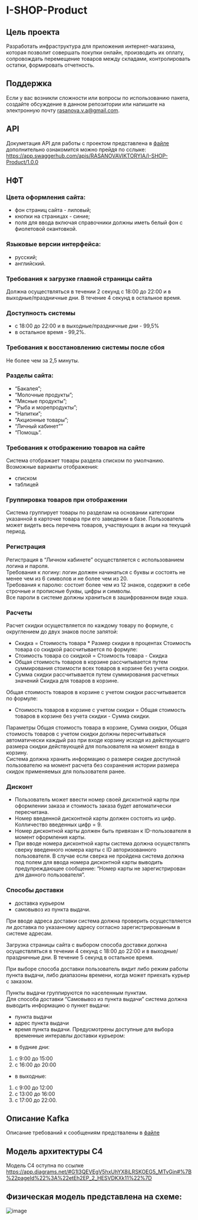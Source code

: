 # I-SHOP-Product
## Цель проекта
Разработать инфраструктура для приложения интернет-магазина, которая позволит совершать покупки онлайн, производить их оплату, сопровождать перемещение товаров между складами, контролировать остатки, формировать отчетность.

## Поддержка
Если у вас возникли сложности или вопросы по использованию пакета, создайте обсуждение в данном репозитории или напишите на электронную почту rasanova.v.a@gmail.com.

## API
Докуметация API для работы с проектом представлена в [файле](https://github.com/VikaRasanova/I-SHOP-Product/blob/main/API/Swagger) дополнительно ознакомится можно прейдя по сслыке: https://app.swaggerhub.com/apis/RASANOVAVIKTORYIA/I-SHOP-Product/1.0.0

## НФТ
### Цвета оформления сайта:
 - фон страниц сайта - лиловый;
 - кнопки на страницах - синие;
 - поля для ввода включая справочники должны иметь белый фон с фиолетовой окантовкой.  

### Языковые версии интерфейса:
 - русский;
 - английский.  

### Требования к загрузке главной страницы сайта
Должна осуществляться в течении 2 секунд с 18:00 до 22:00 и в выходные/праздничные дни. В течение 4 секунд в остальное время. 

### Доступность системы
 - с 18:00 до 22:00 и в выходные/праздничные дни - 99,5%
 - в остальное время - 99,2%.

### Требования к восстановлению системы после сбоя
Не более чем за 2,5 минуты.

### Разделы сайта:
 - “Бакалея”;
 - “Молочные продукты”;
 - “Мясные продукты”;
 - “Рыба и морепродукты”;
 - “Напитки”;
 - “Акционные товары”;
 - “Личный кабинет””
 - “Помощь”.

### Требования к отображению товаров на сайте
Система отображает товары раздела списком по умолчанию.
Возможные варианты отображения:
 - списком
 - таблицей

### Группировка товаров при отображении
Система группирует товары по разделам на основании категории указанной в карточке товара при его заведении в базе.
Пользователь может видеть весь перечень товаров, участвующих в акции на текущий период. 

### Регистрация
Регистрация в “Личном кабинете” осуществляется с использованием логина и пароля.  
Требования к логину: логин должен начинаться с буквы и состоять не менее чем из 6 символов и не более чем из 20.  
Требования к паролю: состоит более чем из 12 знаков, содержит в себе строчные и прописные буквы, цифры и символы.  
Все пароли в системе должны храниться в зашифрованном виде хэша.

### Расчеты
Расчет скидки осуществляется по каждому товару по формуле, с округлением до двух знаков после запятой:  
 - Скидка = Стоимость товара * Размер скидки в процентах
Стоимость товара со скидкой рассчитывается по формуле:
 - Стоимость товара со скидкой = Стоимость товара - Скидка
 - Общая стоимость товаров в корзине рассчитывается путем суммирования стоимости всех товаров в корзине без учета скидки.
 - Сумма скидки рассчитывается путем суммирования расчетных значений Скидка для товаров в корзине.
    
Общая стоимость товаров в корзине с учетом скидки рассчитывается по формуле:  
 - Стоимость товаров в корзине с учетом скидки = Общая стоимость товаров в корзине без учета скидки - Сумма скидки.

Параметры Общая стоимость товара в корзине, Сумма скидки, Общая стоимость товаров с учетом скидки должны пересчитываться автоматически каждый раз при входе корзину исходя из действующего размера скидки действующей для пользователя на момент входа в корзину.   
Система должна хранить информацию о размере скидке доступной пользователю на момент расчета без сохранения истории размера скидок применяемых для пользователя ранее.

### Дисконт
 - Пользователь может ввести номер своей дисконтной карты при оформлении заказа и стоимость заказа будет автоматически пересчитана.
 - Номер введенной дисконтной карты должен состоять из цифр. Колличество введенных цифр = 9. 
 - Номер дисконтной карты должен быть привязан к ID-пользователя в момент оформления карты.
 - При вводе номера дисконтной карты система должна осуществлять сверку введенного номера карты с ID авторизованного пользователя. В случае если сверка не пройдена система должна под полем для ввода номера дисконтной карты выводить предупреждающее сообщение:
“Номер карты не зарегистрирован для данного пользователя”.

### Способы доставки
 - доставка курьером
 - самовывоз из пункта выдачи.

При вводе адреса доставки система должна проверить осуществляется ли доставка по указанному адресу согласно зарегистрированным в системе адресам.  

Загрузка страницы сайта с выбором способа доставки должна осуществляться в течении 4 секунд с 18:00 до 22:00 и в выходные/праздничные дни. В течение 5 секунд в остальное время.   

При выборе способа доставки пользователь видит либо режим работы пункта выдачи, либо диапазоны времени, когда может приехать курьер с заказом.  

Пункты выдачи группируются по населенным пунктам.   
Для способа доставки “Самовывоз из пункта выдачи” система должна выводить информацию о пункет выдачи:  
 * пункта выдачи
 * адрес пункта выдачи
 * время пункта выдачи.
Предусмотрены доступные для выбора временные интеравлы доставки курьером:  
 + в будние дни:
  1. с 9:00 до 15:00
  2. с 16:00 до 20:00
 + в выходные:
  1. с 9:00 до 12:00
  2. с 13:00 до 16:00
  3. с 17:00 до 22:00.  

## Описание Кafka
Описание требований к сообщениям предствалены в [файле](https://github.com/VikaRasanova/I-SHOP-Product/blob/main/Kafka/Requirements)

## Модель архитектуры C4
Модель C4 оступна по ссылке https://app.diagrams.net/#G1l3QEVEgV5hxUhYX8iLRSKOEG5_MTvGjn#%7B%22pageId%22%3A%22etEh2EP_2_HESVDKXk11%22%7D

## Физическая модель представлена на схеме:
![image](https://github.com/user-attachments/assets/361f0dfb-58df-43e4-b2ad-1dfc867360c6)
